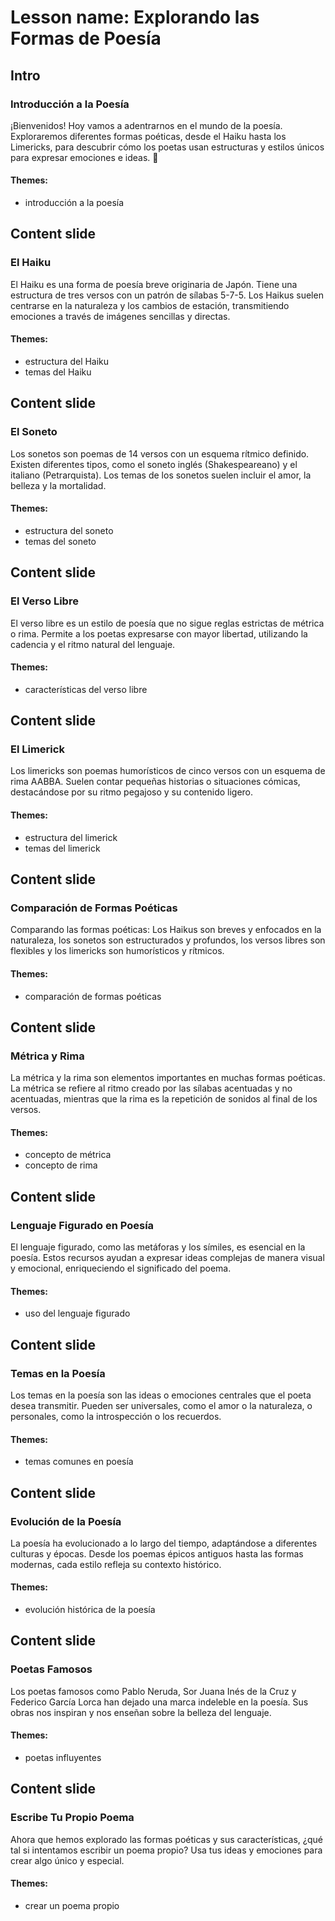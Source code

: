 # Lesson name: Explorando las Formas de Poesía

## Intro

### Introducción a la Poesía

¡Bienvenidos! Hoy vamos a adentrarnos en el mundo de la poesía. Exploraremos diferentes formas poéticas, desde el Haiku hasta los Limericks, para descubrir cómo los poetas usan estructuras y estilos únicos para expresar emociones e ideas. 🌟

#### **Themes:**
- introducción a la poesía

## Content slide

### El Haiku

El Haiku es una forma de poesía breve originaria de Japón. Tiene una estructura de tres versos con un patrón de sílabas 5-7-5. Los Haikus suelen centrarse en la naturaleza y los cambios de estación, transmitiendo emociones a través de imágenes sencillas y directas.

#### **Themes:**
- estructura del Haiku
- temas del Haiku

## Content slide

### El Soneto

Los sonetos son poemas de 14 versos con un esquema rítmico definido. Existen diferentes tipos, como el soneto inglés (Shakespeareano) y el italiano (Petrarquista). Los temas de los sonetos suelen incluir el amor, la belleza y la mortalidad.

#### **Themes:**
- estructura del soneto
- temas del soneto

## Content slide

### El Verso Libre

El verso libre es un estilo de poesía que no sigue reglas estrictas de métrica o rima. Permite a los poetas expresarse con mayor libertad, utilizando la cadencia y el ritmo natural del lenguaje.

#### **Themes:**
- características del verso libre

## Content slide

### El Limerick

Los limericks son poemas humorísticos de cinco versos con un esquema de rima AABBA. Suelen contar pequeñas historias o situaciones cómicas, destacándose por su ritmo pegajoso y su contenido ligero.

#### **Themes:**
- estructura del limerick
- temas del limerick

## Content slide

### Comparación de Formas Poéticas

Comparando las formas poéticas: Los Haikus son breves y enfocados en la naturaleza, los sonetos son estructurados y profundos, los versos libres son flexibles y los limericks son humorísticos y rítmicos.

#### **Themes:**
- comparación de formas poéticas

## Content slide

### Métrica y Rima

La métrica y la rima son elementos importantes en muchas formas poéticas. La métrica se refiere al ritmo creado por las sílabas acentuadas y no acentuadas, mientras que la rima es la repetición de sonidos al final de los versos.

#### **Themes:**
- concepto de métrica
- concepto de rima

## Content slide

### Lenguaje Figurado en Poesía

El lenguaje figurado, como las metáforas y los símiles, es esencial en la poesía. Estos recursos ayudan a expresar ideas complejas de manera visual y emocional, enriqueciendo el significado del poema.

#### **Themes:**
- uso del lenguaje figurado

## Content slide

### Temas en la Poesía

Los temas en la poesía son las ideas o emociones centrales que el poeta desea transmitir. Pueden ser universales, como el amor o la naturaleza, o personales, como la introspección o los recuerdos.

#### **Themes:**
- temas comunes en poesía

## Content slide

### Evolución de la Poesía

La poesía ha evolucionado a lo largo del tiempo, adaptándose a diferentes culturas y épocas. Desde los poemas épicos antiguos hasta las formas modernas, cada estilo refleja su contexto histórico.

#### **Themes:**
- evolución histórica de la poesía

## Content slide

### Poetas Famosos

Los poetas famosos como Pablo Neruda, Sor Juana Inés de la Cruz y Federico García Lorca han dejado una marca indeleble en la poesía. Sus obras nos inspiran y nos enseñan sobre la belleza del lenguaje.

#### **Themes:**
- poetas influyentes

## Content slide

### Escribe Tu Propio Poema

Ahora que hemos explorado las formas poéticas y sus características, ¿qué tal si intentamos escribir un poema propio? Usa tus ideas y emociones para crear algo único y especial.

#### **Themes:**
- crear un poema propio
